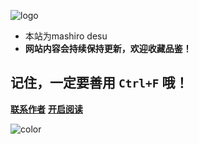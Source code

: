 
![logo](https://gitee.com/real-heisenberg/picgo-for-img/raw/master/docsify/waveFont.jpg)


- 本站为mashiro desu
- **网站内容会持续保持更新，欢迎收藏品鉴！**

## 记住，一定要善用 `Ctrl+F` 哦！

[**联系作者**](https://github.com/rd2coding/Road2Coding)
[**开启阅读**](README.md)

<!-- 背景色 -->

![color](#323536)